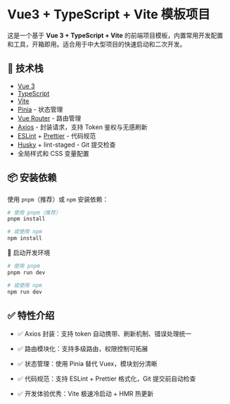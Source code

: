 # Vue3 + TypeScript + Vite 模板项目

这是一个基于 **Vue 3 + TypeScript + Vite** 的前端项目模板，内置常用开发配置和工具，开箱即用。适合用于中大型项目的快速启动和二次开发。

## 🚀 技术栈

- [Vue 3](https://vuejs.org/)
- [TypeScript](https://www.typescriptlang.org/)
- [Vite](https://vitejs.dev/)
- [Pinia](https://pinia.vuejs.org/) - 状态管理
- [Vue Router](https://router.vuejs.org/) - 路由管理
- [Axios](https://axios-http.com/) - 封装请求，支持 Token 鉴权与无感刷新
- [ESLint](https://eslint.org/) + [Prettier](https://prettier.io/) - 代码规范
- [Husky](https://typicode.github.io/husky) + lint-staged - Git 提交检查
- 全局样式和 CSS 变量配置

## 📦 安装依赖

使用 `pnpm`（推荐）或 `npm` 安装依赖：

```bash
# 使用 pnpm（推荐）
pnpm install

# 或使用 npm
npm install
```
🧩 启动开发环境
```bash
# 使用 pnpm
pnpm run dev

# 或使用 npm
npm run dev
```

## ✅ 特性介绍
- ✅ Axios 封装：支持 token 自动携带、刷新机制、错误处理统一

- ✅ 路由模块化：支持多级路由，权限控制可拓展

- ✅ 状态管理：使用 Pinia 替代 Vuex，模块划分清晰

- ✅ 代码规范：支持 ESLint + Prettier 格式化，Git 提交前自动检查

- ✅ 开发体验优秀：Vite 极速冷启动 + HMR 热更新